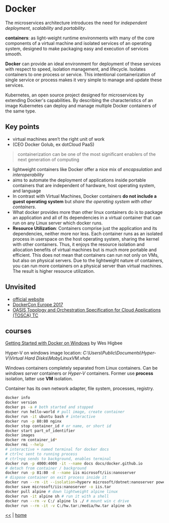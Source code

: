 # Docker

The microservices architecture introduces the need for _independent deployment_, _scalability_ and _portability_.

**containers**: as light-weight runtime environments with many of the core components of a virtual machine and isolated services of an operating system, designed to make packaging easy and execution of services smooth.

**Docker** can provide an ideal environment for deployment of these services with respect to speed, isolation management, and lifecycle. Isolates containers to one process or service. This intentional containerization of single service or process makes it very simple to manage and update these services.

Kubernetes, an open source project designed for microservices by extending Docker's capabilities. By describing the characteristics of an image Kubernetes can deploy and manage multiple Docker containers of the same type.

## Key points

* virtual machines aren’t the right unit of work
* (CEO Docker Golub, ex dotCloud PaaS) 
> containerization can be one of the most significant enablers of the next generation of computing
* lightweight containers like Docker offer a nice mix of _encapsulation_ and _interoperability_
* aims to automate the deployment of applications inside portable containers that are independent of hardware, host operating system, and language
* In contrast with Virtual Machines, Docker containers **do not include a guest operating system** but _share the operating system with other containers_.
* What docker provides more than other linux containers do is to package an application and all of its dependencies in a virtual container that can run on any Linux server which docker runs. 
* **Resource Utilization**: Containers comprise just the application and its dependencies, neither more nor less. Each container runs as an isolated process in userspace on the host operating system, sharing the kernel with other containers. Thus, it enjoys the resource isolation and allocation benefits of virtual machines but is much more portable and efficient. This does not mean that containers can run not only on VMs, but also on physical servers. Due to the lightweight nature of containers, you can run more containers on  a physical server than virtual machines. The result is higher resource utilization.

## Unvisited

* [official website](https://www.docker.com/)
* [DockerCon Europe 2017](http://europe-2017.dockercon.com/)
* [OASIS Topology and Orchestration Specification for Cloud Applications (TOSCA) TC](https://www.oasis-open.org/committees/tc_home.php?wg_abbrev=tosca)

## courses

[Getting Started with Docker on Windows](https://app.pluralsight.com/library/courses/docker-windows-getting-started/table-of-contents) by Wes Higbee

Hyper-V on windows image location: _C:\Users\Public\Documents\Hyper-V\Virtual Hard Disks\MobyLinuxVM.vhdx_

Windows containers completely separated from Linux containers. Can be _windows server_ containers or _Hyper-V_ containers. Former use **process** isolation, latter use **VM** isolation.

Container has its own network adapter, file system, processes, registry.

```bash
docker info
docker version
docker ps -a # both started and stopped
docker run hello-world # pull image, create container
docker run -it ubuntu bash # interactive
docker run -p 80:80 nginx
docker stop container_id # or name, or short id
docker start part_of_identifier
docker images
docker rm container_id*
docker rmi --help
# interactive + named terminal for docker docs
# ctrl+c sent to running process
# ctrl+pq sends to background, enables terminal
docker run -p 4000:4000 -it --name docs docs/docker.github.io
# detach from container / background
docker run -p 81:80 -d --name iis microsoft/iis:nanoserver
# dispose container on exit process inside it
docker run --rm -it --isolation=hyperv microsoft/dotnet:nanoserver powershell
docker save microsoft/iis:nanoserver -o iis.tar
docker pull alpine # down lightweight alpine linux
docker run -it alpine sh # run it with a shell
docker run --rm -v C:/ alpine ls ./ # mount win c drive
docker run --rm -it -v C:/hw.tar:/media/hw.tar alpine sh

```

[<<](../soa.md) | [home](../../README.md)